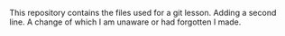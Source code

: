 This repository contains the files used for a git lesson.
Adding a second line.
A change of which I am unaware or had forgotten I made.